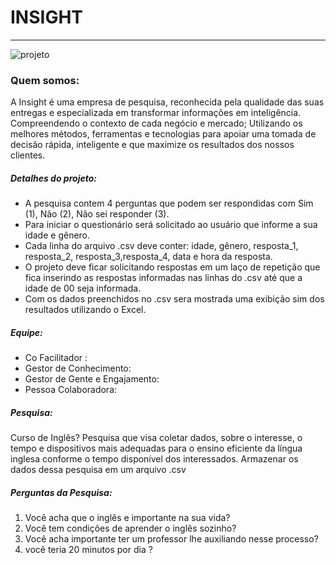#  INSIGHT

------------
![projeto](https://github.com/davidmidoria/projeto_insight/assets/132007913/2a8721e0-f353-4032-b171-f0a01e5ccc81)


### Quem somos:
A Insight é uma empresa de pesquisa, reconhecida pela qualidade das suas entregas e especializada em transformar informações em inteligência.
Compreendendo o contexto de cada negócio e mercado;
Utilizando os melhores métodos, ferramentas e tecnologias para apoiar uma tomada de decisão rápida, inteligente e que maximize os resultados dos nossos clientes.

##### Detalhes do projeto:

- A pesquisa contem 4 perguntas  que      podem ser respondidas com Sim (1), Não (2), Não sei responder (3). 
- Para iniciar o questionário será solicitado ao usuário que informe a sua idade e gênero. 
- Cada linha do arquivo .csv deve conter: idade, gênero, resposta_1, resposta_2, resposta_3,resposta_4, data e hora da resposta.
- O projeto deve ficar solicitando respostas em um laço de repetição que fica inserindo as respostas informadas nas linhas do .csv até que a idade de 00 seja informada.
- Com os dados preenchidos no .csv sera mostrada uma exibição sim dos resultados utilizando o Excel. 
##### Equipe:
- Co Facilitador :
- Gestor de Conhecimento:
- Gestor de Gente e Engajamento:
- Pessoa Colaboradora:

##### Pesquisa:
Curso de Inglês?
Pesquisa que visa coletar dados, sobre o interesse, o tempo e dispositivos mais adequadas para o ensino eficiente da língua inglesa conforme o tempo disponível dos interessados. Armazenar os dados dessa pesquisa em um arquivo .csv

##### Perguntas da Pesquisa:
1. Você acha que o inglês e importante na sua vida?
2. Você tem condições de aprender o inglês sozinho?
3. Você acha importante ter um professor lhe auxiliando nesse processo?
4. você teria 20 minutos por dia ?
